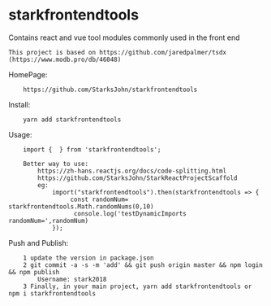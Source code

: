 # starkfrontendtools
Contains react and vue tool modules commonly used in the front end

    This project is based on https://github.com/jaredpalmer/tsdx (https://www.modb.pro/db/46048)

HomePage:

        https://github.com/StarksJohn/starkfrontendtools

Install:

        yarn add starkfrontendtools

Usage:

        import {  } from 'starkfrontendtools';

        Better way to use: 
            https://zh-hans.reactjs.org/docs/code-splitting.html
            https://github.com/StarksJohn/StarkReactProjectScaffold
            eg:
                import("starkfrontendtools").then(starkfrontendtools => {
                     const randomNum= starkfrontendtools.Math.randomNums(0,10)
                      console.log('testDynamicImports randomNum=',randomNum)
                });


Push and Publish:

        1 update the version in package.json
        2 git commit -a -s -m 'add' && git push origin master && npm login && npm publish
            Username: stark2018
        3 Finally, in your main project, yarn add starkfrontendtools or npm i starkfrontendtools


        
